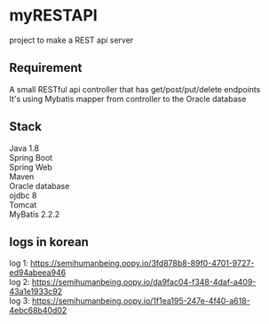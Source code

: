 # myRESTAPI
project to make a REST api server

## Requirement
A small RESTful api controller that has get/post/put/delete endpoints<br>
It's using Mybatis mapper from controller to the Oracle database<br>

## Stack
Java 1.8<br>
Spring Boot<br>
Spring Web<br>
Maven<br>
Oracle database<br>
ojdbc 8<br>
Tomcat<br>
MyBatis 2.2.2<br>

## logs in korean
log 1: https://semihumanbeing.oopy.io/3fd878b8-89f0-4701-9727-ed94abeea946<br>
log 2: https://semihumanbeing.oopy.io/da9fac04-f348-4daf-a409-43a1e1933c92<br>
log 3: https://semihumanbeing.oopy.io/1f1ea195-247e-4f40-a618-4ebc68b40d02<br>
